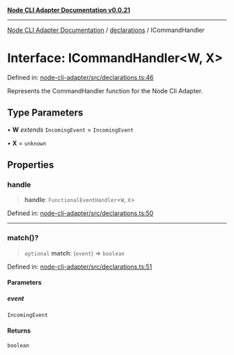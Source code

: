 [**Node CLI Adapter Documentation v0.0.21**](../../README.md)

***

[Node CLI Adapter Documentation](../../modules.md) / [declarations](../README.md) / ICommandHandler

# Interface: ICommandHandler\<W, X\>

Defined in: [node-cli-adapter/src/declarations.ts:46](https://github.com/stonemjs/node-cli-adapter/blob/4ca37b2b0c5fee68c5c4db257f745b084b64de79/src/declarations.ts#L46)

Represents the CommandHandler function for the Node Cli Adapter.

## Type Parameters

• **W** *extends* `IncomingEvent` = `IncomingEvent`

• **X** = `unknown`

## Properties

### handle

> **handle**: `FunctionalEventHandler`\<`W`, `X`\>

Defined in: [node-cli-adapter/src/declarations.ts:50](https://github.com/stonemjs/node-cli-adapter/blob/4ca37b2b0c5fee68c5c4db257f745b084b64de79/src/declarations.ts#L50)

***

### match()?

> `optional` **match**: (`event`) => `boolean`

Defined in: [node-cli-adapter/src/declarations.ts:51](https://github.com/stonemjs/node-cli-adapter/blob/4ca37b2b0c5fee68c5c4db257f745b084b64de79/src/declarations.ts#L51)

#### Parameters

##### event

`IncomingEvent`

#### Returns

`boolean`
